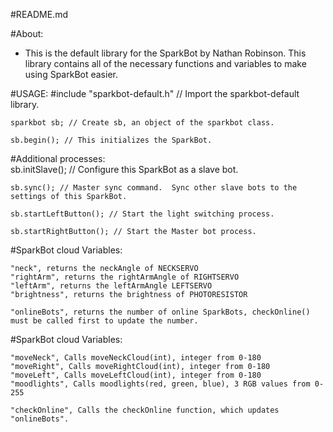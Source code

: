 #README.md

#About:
* This is the default library for the SparkBot by Nathan Robinson.  This library contains all of the necessary functions and variables to make using SparkBot easier.

#USAGE:
    #include "sparkbot-default.h" // Import the sparkbot-default library.

    sparkbot sb; // Create sb, an object of the sparkbot class.

    sb.begin(); // This initializes the SparkBot.

#Additional processes:  
    sb.initSlave(); // Configure this SparkBot as a slave bot.

    sb.sync(); // Master sync command.  Sync other slave bots to the settings of this SparkBot.

    sb.startLeftButton(); // Start the light switching process.

    sb.startRightButton(); // Start the Master bot process.

#SparkBot cloud Variables:

    "neck", returns the neckAngle of NECKSERVO
    "rightArm", returns the rightArmAngle of RIGHTSERVO
    "leftArm", returns the leftArmAngle LEFTSERVO
    "brightness", returns the brightness of PHOTORESISTOR

    "onlineBots", returns the number of online SparkBots, checkOnline() must be called first to update the number.

#SparkBot cloud Variables:

    "moveNeck", Calls moveNeckCloud(int), integer from 0-180
    "moveRight", Calls moveRightCloud(int), integer from 0-180
    "moveLeft", Calls moveLeftCloud(int), integer from 0-180
    "moodlights", Calls moodlights(red, green, blue), 3 RGB values from 0-255

    "checkOnline", Calls the checkOnline function, which updates "onlineBots".
